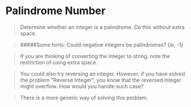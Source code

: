 Palindrome Number
=================

>Determine whether an integer is a palindrome. Do this without extra space.

>#####Some hints:
>Could negative integers be palindromes? (ie, -1)

>If you are thinking of converting the integer to string, note the restriction 
>of using extra space.

>You could also try reversing an integer. However, if you have solved the 
>problem "Reverse Integer", you know that the reversed integer might overflow. 
>How would you handle such case?

>There is a more generic way of solving this problem.
